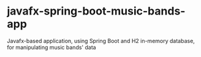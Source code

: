 # javafx-spring-boot-music-bands-app
Javafx-based application, using Spring Boot and H2 in-memory database, for manipulating music bands' data
